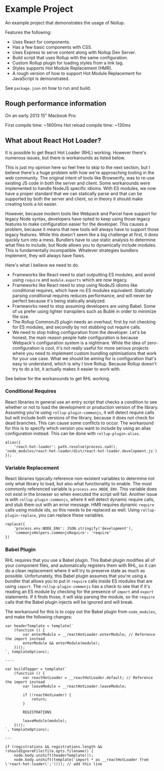 # Example Project

An example project that demonstrates the usage of Nollup.

Features the following:

* Uses React for components.
* Has a few basic components with CSS.
* Uses Express to serve content along with Nollup Dev Server.
* Build script that uses Rollup with the same configuration.
* Custom Rollup plugin for loading styles from a link tag.
* Styles supports Hot Module Replacement (HMR).
* A rough version of how to support Hot Module Replacement for JavaScript is demonstrated.

See ```package.json``` on how to run and build.

## Rough performance information

On an early 2013 15" Macbook Pro:

First compile time: ~1800ms
Hot reload compile time: ~130ms

## What about React Hot Loader?

It is possible to get React Hot Loader (RHL) working. However there's numerous issues, but there is workarounds as listed below.

This is just my opinion here so feel free to skip to the next section, but I believe there's a huge problem with how we're 
approaching tooling in the web community. The original intent of tools like Browserify, was to re-use existing JS code
in both the server and client. Some workarounds were implemented to handle NodeJS specific idioms. With ES modules, we now
have a proper standard that we can statically parse and that can be supported by both the server and client, so in theory it should make
creating tools a lot easier. 

However, because modern tools like Webpack and Parcel have support for legacy Node syntax, developers have opted to keep 
using those legacy features to make configuration easier for the developer. This causes a problem, because it means that new 
tools will always have to support those legacy features. While this doesn't seem like a big challenge at first, it does quickly
turn into a mess. Bundlers have to use static analysis to determine what files to include, but Node allows you to dynamically
include modules. This is fundamentally incompatible. Whatever strategies bundlers implement, they will always have flaws. 

Here's what I believe we need to do.

* Frameworks like React need to start outputting ES modules, and avoid using ```require``` and ```module.exports``` which are now legacy.
* Frameworks like React need to stop using NodeJS idioms like conditional requires, which have no ES modules equivalent. Statically parsing conditional requires reduces performance, and will never be perfect because it's being statically analyzed. 
* Frameworks need to stop assuming developers are using Babel. Some of us prefer using lighter transpilers such as Bublé in order to minimize file size.
* The Rollup CommonJS plugin needs an overhaul, first by not checking for ES modules, and secondly by not stubbing out require calls. 
* We need to stop hiding configuration from the developer. Let's be honest, the main reason people hate configuration is because Webpack's configuration system is a nightmare. While the idea of zero-configuration is cool, it's not really useful for more serious projects where you need to implement custom bundling optimisations that work for your use case. What we should be aiming for is configuration that's easy to understand, which is why I love Rollup. Because Rollup doesn't try to do a lot, it actually makes it easier to work with.

See below for the workarounds to get RHL working.

### Conditional Requires

React libraries in general use an entry script that checks a condition to see whether or not to load the development
or production version of the library. Assuming you're using ```rollup-plugin-commonjs```, it will detect require calls
but will include both versions of the library, because it does not check for dead branches. This can cause some conflicts to occur. 
The workaround for this is to specify which version you want to include by using an alias configuration instead.
This can be done with ```rollup-plugin-alias```.


    alias({
        'react-hot-loader': path.resolve(process.cwd(), 'node_modules/react-hot-loader/dist/react-hot-loader.development.js')
    });   

### Variable Replacement

React libraries typically reference non-existent variables to determine not only what library to load, but also what
functionality to enable. The most commonly referenced variable is ```process.env.NODE_ENV```. This variable does not
exist in the browser so when executed the script will fail. Another issue is with ```rollup-plugin-commonjs```, where
it will detect dynamic require calls, and stub them out with an error message. HMR requires dynamic ```require``` calls using
module ids, so this needs to be replaced as well. Using ```rollup-plugin-replace```, you can replace these variables.

    replace({
        'process.env.NODE_ENV': JSON.stringify('development'),
        'commonjsHelpers.commonjsRequire': 'require'
    })

### Babel Plugin

RHL requires that you use a Babel plugin. This Babel plugin modifies all of your component files, and automatically
registers them with RHL, so it can do a clean replacement where it will try to preserve state as much as possible.
Unfortunately, this Babel plugin assumes that you're using a bundler that allows you to put in ```require``` calls
inside ES modules that are using ```import```. The ```rollup-plugin-commonjs``` has a check to see that if it's reading
an ES module by checking for the presence of ```import``` and ```export``` statements. If it finds those, it will
skip parsing the module, so the ```require``` calls that the Babel plugin injects will be ignored and will break.

The workaround for this is to copy out the Babel plugin from ```node_modules```, and make the following changes:

    var headerTemplate = template(`
        (function () {
            var enterModule = __reactHotLoader.enterModule; // Reference the import instead
            enterModule && enterModule(module);
        })();
    `, templateOptions);

    ----

    var buildTagger = template(`
        (function () {
            var reactHotLoader = __reactHotLoader.default; // Reference the import instead
            var leaveModule = __reactHotLoader.leaveModule;

            if (!reactHotLoader) {
                return;
            }

            REGISTRATIONS

            leaveModule(module);
        }());
    `, templateOptions);

    ---

    if (registrations && registrations.length && !shouldIgnoreFile(file.opts.filename)) {
        node.body.unshift(headerTemplate());
        node.body.unshift(template('import * as __reactHotLoader from \'react-hot-loader\';')()); // add this line
